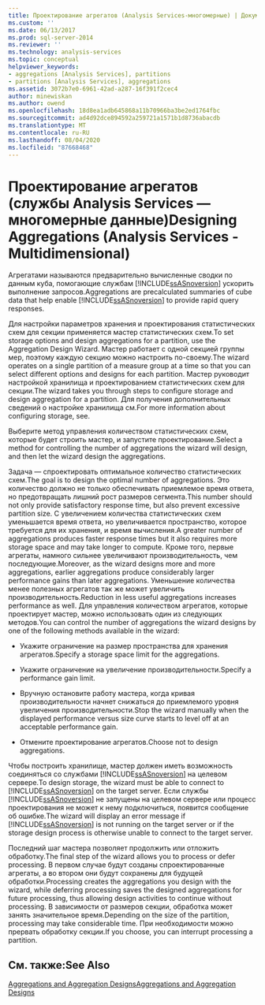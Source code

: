 ```yaml
---
title: Проектирование агрегатов (Analysis Services-многомерные) | Документация Майкрософт
ms.custom: ''
ms.date: 06/13/2017
ms.prod: sql-server-2014
ms.reviewer: ''
ms.technology: analysis-services
ms.topic: conceptual
helpviewer_keywords:
- aggregations [Analysis Services], partitions
- partitions [Analysis Services], aggregations
ms.assetid: 3072b7e0-6961-42ad-a287-16f391f2cec4
author: minewiskan
ms.author: owend
ms.openlocfilehash: 18d8ea1adb645868a11b70966ba3be2ed1764fbc
ms.sourcegitcommit: ad4d92dce894592a259721a1571b1d8736abacdb
ms.translationtype: MT
ms.contentlocale: ru-RU
ms.lasthandoff: 08/04/2020
ms.locfileid: "87668468"
---
```

# <a name="designing-aggregations-analysis-services---multidimensional"></a><span data-ttu-id="21c2a-102">Проектирование агрегатов (службы Analysis Services — многомерные данные)</span><span class="sxs-lookup"><span data-stu-id="21c2a-102">Designing Aggregations (Analysis Services - Multidimensional)</span></span>
  <span data-ttu-id="21c2a-103">Агрегатами называются предварительно вычисленные сводки по данным куба, помогающие службам [!INCLUDE[ssASnoversion](../../includes/ssasnoversion-md.md)] ускорить выполнение запросов.</span><span class="sxs-lookup"><span data-stu-id="21c2a-103">Aggregations are precalculated summaries of cube data that help enable [!INCLUDE[ssASnoversion](../../includes/ssasnoversion-md.md)] to provide rapid query responses.</span></span>  
  
 <span data-ttu-id="21c2a-104">Для настройки параметров хранения и проектирования статистических схем для секции применяется мастер статистических схем.</span><span class="sxs-lookup"><span data-stu-id="21c2a-104">To set storage options and design aggregations for a partition, use the Aggregation Design Wizard.</span></span> <span data-ttu-id="21c2a-105">Мастер работает с одной секцией группы мер, поэтому каждую секцию можно настроить по-своему.</span><span class="sxs-lookup"><span data-stu-id="21c2a-105">The wizard operates on a single partition of a measure group at a time so that you can select different options and designs for each partition.</span></span> <span data-ttu-id="21c2a-106">Мастер руководит настройкой хранилища и проектированием статистических схем для секции.</span><span class="sxs-lookup"><span data-stu-id="21c2a-106">The wizard takes you through steps to configure storage and design aggregation for a partition.</span></span> <span data-ttu-id="21c2a-107">Для получения дополнительных сведений о настройке хранилища см.</span><span class="sxs-lookup"><span data-stu-id="21c2a-107">For more information about configuring storage, see.</span></span>  
  
 <span data-ttu-id="21c2a-108">Выберите метод управления количеством статистических схем, которые будет строить мастер, и запустите проектирование.</span><span class="sxs-lookup"><span data-stu-id="21c2a-108">Select a method for controlling the number of aggregations the wizard will design, and then let the wizard design the aggregations.</span></span>  
  
 <span data-ttu-id="21c2a-109">Задача — спроектировать оптимальное количество статистических схем.</span><span class="sxs-lookup"><span data-stu-id="21c2a-109">The goal is to design the optimal number of aggregations.</span></span> <span data-ttu-id="21c2a-110">Это количество должно не только обеспечивать приемлемое время ответа, но предотвращать лишний рост размеров сегмента.</span><span class="sxs-lookup"><span data-stu-id="21c2a-110">This number should not only provide satisfactory response time, but also prevent excessive partition size.</span></span> <span data-ttu-id="21c2a-111">С увеличением количества статистических схем уменьшается время ответа, но увеличивается пространство, которое требуется для их хранения, и время вычисления.</span><span class="sxs-lookup"><span data-stu-id="21c2a-111">A greater number of aggregations produces faster response times but it also requires more storage space and may take longer to compute.</span></span> <span data-ttu-id="21c2a-112">Кроме того, первые агрегаты, намного сильнее увеличивают производительность, чем последующие.</span><span class="sxs-lookup"><span data-stu-id="21c2a-112">Moreover, as the wizard designs more and more aggregations, earlier aggregations produce considerably larger performance gains than later aggregations.</span></span> <span data-ttu-id="21c2a-113">Уменьшение количества менее полезных агрегатов так же может увеличить производительность.</span><span class="sxs-lookup"><span data-stu-id="21c2a-113">Reduction in less useful aggregations increases performance as well.</span></span> <span data-ttu-id="21c2a-114">Для управления количеством агрегатов, которые проектирует мастер, можно использовать один из следующих методов.</span><span class="sxs-lookup"><span data-stu-id="21c2a-114">You can control the number of aggregations the wizard designs by one of the following methods available in the wizard:</span></span>  
  
-   <span data-ttu-id="21c2a-115">Укажите ограничение на размер пространства для хранения агрегатов.</span><span class="sxs-lookup"><span data-stu-id="21c2a-115">Specify a storage space limit for the aggregations.</span></span>  
  
-   <span data-ttu-id="21c2a-116">Укажите ограничение на увеличение производительности.</span><span class="sxs-lookup"><span data-stu-id="21c2a-116">Specify a performance gain limit.</span></span>  
  
-   <span data-ttu-id="21c2a-117">Вручную остановите работу мастера, когда кривая производительности начнет снижаться до приемлемого уровня увеличения производительности.</span><span class="sxs-lookup"><span data-stu-id="21c2a-117">Stop the wizard manually when the displayed performance versus size curve starts to level off at an acceptable performance gain.</span></span>  
  
-   <span data-ttu-id="21c2a-118">Отмените проектирование агрегатов.</span><span class="sxs-lookup"><span data-stu-id="21c2a-118">Choose not to design aggregations.</span></span>  
  
 <span data-ttu-id="21c2a-119">Чтобы построить хранилище, мастер должен иметь возможность соединяться со службами [!INCLUDE[ssASnoversion](../../includes/ssasnoversion-md.md)] на целевом сервере.</span><span class="sxs-lookup"><span data-stu-id="21c2a-119">To design storage, the wizard must be able to connect to [!INCLUDE[ssASnoversion](../../includes/ssasnoversion-md.md)] on the target server.</span></span> <span data-ttu-id="21c2a-120">Если службы [!INCLUDE[ssASnoversion](../../includes/ssasnoversion-md.md)] не запущены на целевом сервере или процесс проектирования не может к нему подключиться, появится сообщение об ошибке.</span><span class="sxs-lookup"><span data-stu-id="21c2a-120">The wizard will display an error message if [!INCLUDE[ssASnoversion](../../includes/ssasnoversion-md.md)] is not running on the target server or if the storage design process is otherwise unable to connect to the target server.</span></span>  
  
 <span data-ttu-id="21c2a-121">Последний шаг мастера позволяет продолжить или отложить обработку.</span><span class="sxs-lookup"><span data-stu-id="21c2a-121">The final step of the wizard allows you to process or defer processing.</span></span> <span data-ttu-id="21c2a-122">В первом случае будут созданы спроектированные агрегаты, а во втором они будут сохранены для будущей обработки.</span><span class="sxs-lookup"><span data-stu-id="21c2a-122">Processing creates the aggregations you design with the wizard, while deferring processing saves the designed aggregations for future processing, thus allowing design activities to continue without processing.</span></span> <span data-ttu-id="21c2a-123">В зависимости от размеров секции, обработка может занять значительное время.</span><span class="sxs-lookup"><span data-stu-id="21c2a-123">Depending on the size of the partition, processing may take considerable time.</span></span> <span data-ttu-id="21c2a-124">При необходимости можно прервать обработку секции.</span><span class="sxs-lookup"><span data-stu-id="21c2a-124">If you choose, you can interrupt processing a partition.</span></span>  
  
## <a name="see-also"></a><span data-ttu-id="21c2a-125">См. также:</span><span class="sxs-lookup"><span data-stu-id="21c2a-125">See Also</span></span>  
 [<span data-ttu-id="21c2a-126">Aggregations and Aggregation Designs</span><span class="sxs-lookup"><span data-stu-id="21c2a-126">Aggregations and Aggregation Designs</span></span>](../multidimensional-models-olap-logical-cube-objects/aggregations-and-aggregation-designs.md)  
  
  
